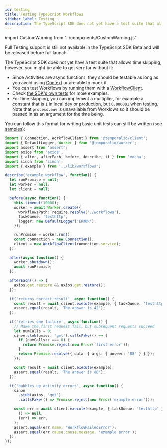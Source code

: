 ```yaml
---
id: testing
title: Testing TypeScript Workflows
sidebar_label: Testing
description: The TypeScript SDK does not yet have a test suite that allows time skipping.
---
```


import CustomWarning from "../components/CustomWarning.js"

<CustomWarning>

Full Testing support is still not available in the TypeScript SDK Beta and will be released before full launch.

</CustomWarning>

The TypeScript SDK does not yet have a test suite that allows time skipping, however, you might be able to get very far without it:

- Since Activities are async functions, they should be testable as long as you avoid using [Context](https://typescript.temporal.io/api/classes/activity.context) or are able to mock it.
- You can test Workflows by running them with a [WorkflowClient](https://typescript.temporal.io/api/classes/client.workflowclient).
- Check [the SDK's own tests](https://github.com/temporalio/sdk-typescript/tree/52f67499860526cd180912797dc3e6d7fa4fc78f/packages/test/src) for more examples.
- For time skipping, you can implement a multiplier, for example a constant that is `1` in local dev or production, but `0.000001` when testing. Note that `process.env` is unavailable from Worklows so it should be passed in as an argument for the time being.

You can follow this format for writing basic unit tests can still be written (see [samples](https://github.com/temporalio/samples-typescript/blob/main/activities-examples/src/test/workflow.test.ts)):

```ts
import { Connection, WorkflowClient } from '@temporalio/client';
import { DefaultLogger, Worker } from '@temporalio/worker';
import assert from 'assert';
import axios from 'axios';
import { after, afterEach, before, describe, it } from 'mocha';
import sinon from 'sinon';
import { example } from '../lib/workflows';

describe('example workflow', function() {
  let runPromise = null;
  let worker = null;
  let client = null;

  before(async function() {
    this.timeout(10000);
    worker = await Worker.create({
      workflowsPath: require.resolve('./workflows'),
      taskQueue: 'testhttp',
      logger: new DefaultLogger('ERROR'),
    });

    runPromise = worker.run();
    const connection = new Connection();
    client = new WorkflowClient(connection.service);
  });

  after(async function() {
    worker.shutdown();
    await runPromise;
  });

  afterEach(() => {
    axios.get.restore && axios.get.restore();
  });

  it('returns correct result', async function() {
    const result = await client.execute(example, { taskQueue: 'testhttp' });
    assert.equal(result, 'The answer is 42');
  });

  it('retries one failure', async function() {
    // Make the first request fail, but subsequent requests succeed
    let numCalls = 0;
    sinon.stub(axios, 'get').callsFake(() => {
      if (numCalls++ === 0) {
        return Promise.reject(new Error('first error'));
      }
      return Promise.resolve({ data: { args: { answer: '88' } } });
    });

    const result = await client.execute(example);
    assert.equal(result, 'The answer is 88');
  });

  it('bubbles up activity errors', async function() {
    sinon
      .stub(axios, 'get')
      .callsFake(() => Promise.reject(new Error('example error')));

    const err = await client.execute(example, { taskQueue: 'testhttp' }).then(
      () => null,
      (err) => err,
    );
    assert.equal(err.name, 'WorkflowFailedError');
    assert.equal(err.cause.cause.message, 'example error');
  });
});
```
